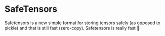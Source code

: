 # SafeTensors
Safetensors is a new simple format for storing tensors safely (as opposed to pickle) and that is still fast (zero-copy). Safetensors is really fast 🚀
